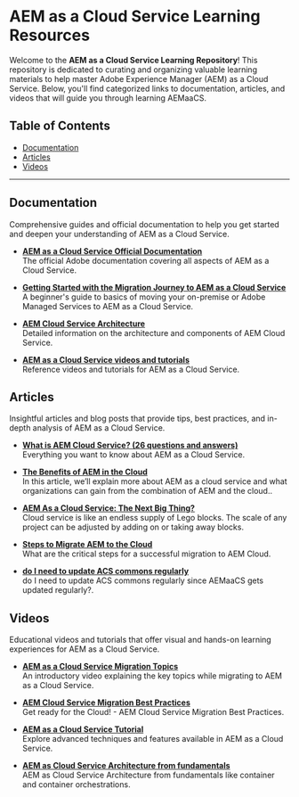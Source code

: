 # AEM as a Cloud Service Learning Resources

Welcome to the **AEM as a Cloud Service Learning Repository**! This repository is dedicated to curating and organizing valuable learning materials to help master Adobe Experience Manager (AEM) as a Cloud Service. Below, you'll find categorized links to documentation, articles, and videos that will guide you through learning AEMaaCS.

## Table of Contents

- [Documentation](#documentation)
- [Articles](#articles)
- [Videos](#videos)

---

## Documentation

Comprehensive guides and official documentation to help you get started and deepen your understanding of AEM as a Cloud Service.

- [**AEM as a Cloud Service Official Documentation**](https://experienceleague.adobe.com/docs/experience-manager-cloud-service.html)  
  The official Adobe documentation covering all aspects of AEM as a Cloud Service.

- [**Getting Started with the Migration Journey to AEM as a Cloud Service**](https://experienceleague.adobe.com/en/docs/experience-manager-cloud-service/content/migration-journey/getting-started)  
  A beginner's guide to basics of moving your on-premise or Adobe Managed Services to AEM as a Cloud Service.

- [**AEM Cloud Service Architecture**](https://experienceleague.adobe.com/en/docs/experience-manager-cloud-service/content/overview/architecture)  
  Detailed information on the architecture and components of AEM Cloud Service.

- [**AEM as a Cloud Service videos and tutorials**](https://experienceleague.adobe.com/en/docs/experience-manager-learn/cloud-service/overview)  
  Reference videos and tutorials for AEM as a Cloud Service.

## Articles

Insightful articles and blog posts that provide tips, best practices, and in-depth analysis of AEM as a Cloud Service.

- [**What is AEM Cloud Service? (26 questions and answers)**](https://one-inside.com/aem-cloud-service/)  
  Everything you want to know about AEM as a Cloud Service.

- [**The Benefits of AEM in the Cloud**](https://www.oshyn.com/blog/aem-as-a-cloud-service)  
  In this article, we’ll explain more about AEM as a cloud service and what organizations can gain from the combination of AEM and the cloud..

- [**AEM As a Cloud Service: The Next Big Thing?**](https://www.grazitti.com/blog/aem-as-a-cloud-service-the-next-big-thing/)  
  Cloud service is like an endless supply of Lego blocks. The scale of any project can be adjusted by adding on or taking away blocks.

- [**Steps to Migrate AEM to the Cloud**](https://one-inside.com/aem-cloud-service/migrate-aem-onprem-to-cloud/)  
  What are the critical steps for a successful migration to AEM Cloud.

- [**do I need to update ACS commons regularly**](https://experienceleaguecommunities.adobe.com/t5/adobe-experience-manager/aemaacs-acs-commons-do-i-need-to-update-acs-commons-regularly/m-p/692495/)  
  do I need to update ACS commons regularly since AEMaaCS gets updated regularly?.

## Videos

Educational videos and tutorials that offer visual and hands-on learning experiences for AEM as a Cloud Service.

- [**AEM as a Cloud Service Migration Topics**](https://www.youtube.com/@atypicaldigital)  
  An introductory video explaining the key topics while migrating to AEM as a Cloud Service.

- [**AEM Cloud Service Migration Best Practices**](https://www.youtube.com/watch?v=7BnKSQHk13I)  
  Get ready for the Cloud! - AEM Cloud Service Migration Best Practices.

- [**AEM as a Cloud Service Tutorial**](https://youtube.com/playlist?list=PLp5chFE3m-o0P29sewKQTQ7UEyeOHTUwa&si=Q6cxmXHTf9qpFk4I)  
  Explore advanced techniques and features available in AEM as a Cloud Service.

- [**AEM as Cloud Service Architecture from fundamentals**](https://www.youtube.com/watch?v=GGXypwY_Dmc)  
  AEM as Cloud Service Architecture from fundamentals like container and container orchestrations.
